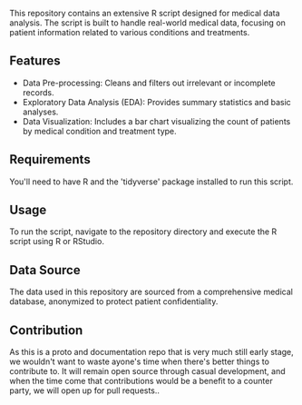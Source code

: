 <!DOCTYPE html>
<html>
<head>

</head>
<body>

 

  <p>This repository contains an extensive R script designed for medical data analysis. The script is built to handle real-world medical data, focusing on patient information related to various conditions and treatments.</p>

  <h2>Features</h2>
  <ul>
    <li>Data Pre-processing: Cleans and filters out irrelevant or incomplete records.</li>
    <li>Exploratory Data Analysis (EDA): Provides summary statistics and basic analyses.</li>
    <li>Data Visualization: Includes a bar chart visualizing the count of patients by medical condition and treatment type.</li>
  </ul>

  <h2>Requirements</h2>
  <p>You'll need to have R and the 'tidyverse' package installed to run this script.</p>

  <h2>Usage</h2>
  <p>To run the script, navigate to the repository directory and execute the R script using R or RStudio.</p>

  <h2>Data Source</h2>
  <p>The data used in this repository are sourced from a comprehensive medical database, anonymized to protect patient confidentiality.</p>

  <h2>Contribution</h2>
  <p>As this is a proto and documentation repo that is very much still early stage, we wouldn't want to waste ayone's time when there's better things to contribute to. It will remain open source through casual development, and when the time come that contributions would be a benefit to a counter party, we will open up for pull requests..</p>

</body>
</html>
